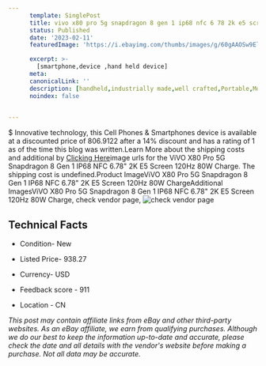 ```yaml
---
      template: SinglePost
      title: vivo x80 pro 5g snapdragon 8 gen 1 ip68 nfc 6 78 2k e5 screen 120hz 80w charge
      status: Published
      date: '2023-02-11'
      featuredImage: 'https://i.ebayimg.com/thumbs/images/g/60gAAOSw9EljFvsx/s-l225.jpg'

      excerpt: >-
        [smartphone,device ,hand held device]
      meta:
      canonicalLink: ''
      description: [handheld,industrially made,well crafted,Portable,Mobile,Compact,Convenient,Lightweight,Maneuverable,Man-portable,Miniature,Carriable,Hand-held,Light,Holdable,Transportable,Mobile device,Pocket-sized,On-the-go,Wireless,Cordless,Compact size,Convenient size, smartphone,device ,hand held device]
      noindex: false

        
---
```

$
    Innovative technology, this Cell Phones & Smartphones device is available at a discounted price of 806.9122 after a 14% discount and has a rating of 1 as of the time this blog was written.Learn More about the shipping costs and additional by [Clicking Here](https://www.ebay.com/itm/295342597902?hash=item44c3ca670e%3Ag%3A60gAAOSw9EljFvsx&mkevt=1&mkcid=1&mkrid=711-53200-19255-0&campid=%253CePNCampaignId%253E&customid=%253CreferenceId%253E&toolid=10049)image urls for the ViVO X80 Pro 5G Snapdragon 8 Gen 1 IP68 NFC 6.78" 2K E5 Screen 120Hz 80W Charge. The shipping cost is undefined.Product ImageViVO X80 Pro 5G Snapdragon 8 Gen 1 IP68 NFC 6.78" 2K E5 Screen 120Hz 80W ChargeAdditional ImagesViVO X80 Pro 5G Snapdragon 8 Gen 1 IP68 NFC 6.78" 2K E5 Screen 120Hz 80W Charge, check vendor page, ![check vendor page](https://origin-galleryplus.ebayimg.com/ws/web/295342597902_2_0_1/225x225.jpg,https://origin-galleryplus.ebayimg.com/ws/web/295342597902_3_0_1/225x225.jpg,https://origin-galleryplus.ebayimg.com/ws/web/295342597902_4_0_1/225x225.jpg,https://origin-galleryplus.ebayimg.com/ws/web/295342597902_5_0_1/225x225.jpg,https://origin-galleryplus.ebayimg.com/ws/web/295342597902_6_0_1/225x225.jpg,https://origin-galleryplus.ebayimg.com/ws/web/295342597902_7_0_1/225x225.jpg,https://origin-galleryplus.ebayimg.com/ws/web/295342597902_8_0_1/225x225.jpg,https://origin-galleryplus.ebayimg.com/ws/web/295342597902_9_0_1/225x225.jpg,https://origin-galleryplus.ebayimg.com/ws/web/295342597902_10_0_1/225x225.jpg,https://origin-galleryplus.ebayimg.com/ws/web/295342597902_11_0_1/225x225.jpg,https://origin-galleryplus.ebayimg.com/ws/web/295342597902_12_0_1/225x225.jpg)
    
    

 ## Technical Facts 



     
      

 - Condition- New 


      

 - Listed Price- 938.27 


      

 - Currency- USD 


      

 - Feedback score - 911 


      

 - Location - CN 


      
      

 *_This post may contain affiliate links from eBay and other third-party websites. As an eBay affiliate, we earn from qualifying purchases. Although we do our best to keep the information up-to-date and accurate, please check the date and all details with the vendor's website before making a purchase. Not all data may be accurate._*



    
    
    
    
    